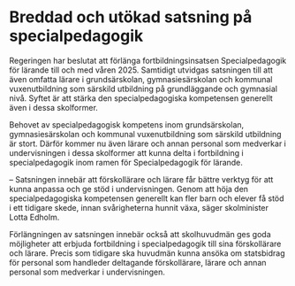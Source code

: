 # Breddad och utökad satsning på specialpedagogik

Regeringen har beslutat att förlänga fortbildningsinsatsen Specialpedagogik för lärande till och med våren 2025. Samtidigt utvidgas satsningen till att även omfatta lärare i grundsärskolan, gymnasiesärskolan och kommunal vuxenutbildning som särskild utbildning på grundläggande och gymnasial nivå. Syftet är att stärka den specialpedagogiska kompetensen generellt även i dessa skolformer.

Behovet av specialpedagogisk kompetens inom grundsärskolan, gymnasiesärskolan och kommunal vuxenutbildning som särskild utbildning är stort. Därför kommer nu även lärare och annan personal som medverkar i undervisningen i dessa skolformer att kunna delta i fortbildning i specialpedagogik inom ramen för Specialpedagogik för lärande.

– Satsningen innebär att förskollärare och lärare får bättre verktyg för att kunna anpassa och ge stöd i undervisningen. Genom att höja den specialpedagogiska kompetensen generellt kan fler barn och elever få stöd i ett tidigare skede, innan svårigheterna hunnit växa, säger skolminister Lotta Edholm.

Förlängningen av satsningen innebär också att skolhuvudmän ges goda möjligheter att erbjuda fortbildning i specialpedagogik till sina förskollärare och lärare. Precis som tidigare ska huvudmän kunna ansöka om statsbidrag för personal som handleder deltagande förskollärare, lärare och annan personal som medverkar i undervisningen.
